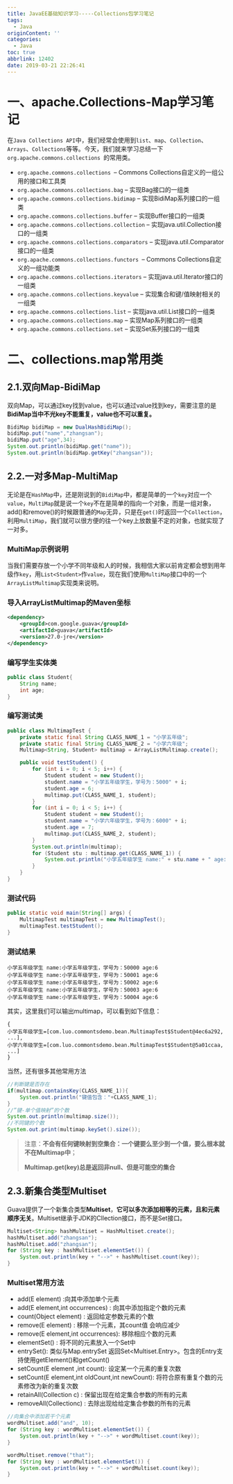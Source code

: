 ```yaml
---
title: JavaEE基础知识学习-----Collections包学习笔记
tags:
  - Java
originContent: ''
categories:
  - Java
toc: true
abbrlink: 12402
date: 2019-03-21 22:26:41
---
```


# 一、apache.Collections-Map学习笔记

在`Java Collections API`中，我们经常会使用到`list`、`map`、`Collection`、`Arrays`、`Collections`等等。今天，我们就来学习总结一下`org.apache.commons.collections `的常用类。

* `org.apache.commons.collections `– Commons Collections自定义的一组公用的接口和工具类
* `org.apache.commons.collections.bag` – 实现Bag接口的一组类
* `org.apache.commons.collections.bidimap` – 实现BidiMap系列接口的一组类
* `org.apache.commons.collections.buffer` – 实现Buffer接口的一组类
* `org.apache.commons.collections.collection` – 实现java.util.Collection接口的一组类
* `org.apache.commons.collections.comparators` – 实现java.util.Comparator接口的一组类
* `org.apache.commons.collections.functors `– Commons Collections自定义的一组功能类
* `org.apache.commons.collections.iterators` – 实现java.util.Iterator接口的一组类
* `org.apache.commons.collections.keyvalue` – 实现集合和键/值映射相关的一组类
* `org.apache.commons.collections.list` – 实现java.util.List接口的一组类
* `org.apache.commons.collections.map` – 实现Map系列接口的一组类
* `org.apache.commons.collections.set` – 实现Set系列接口的一组类
<!-- more -->
# 二、collections.map常用类

## 2.1.双向Map-BidiMap

双向Map，可以通过key找到value，也可以通过value找到key，需要注意的是**BidiMap当中不光key不能重复，value也不可以重复。**

```java
BidiMap bidiMap = new DualHashBidiMap();
bidiMap.put("name","zhangsan");
bidiMap.put("age",34);
System.out.println(bidiMap.get("name"));
System.out.println(bidiMap.getKey("zhangsan"));
```

## 2.2.一对多Map-MultiMap

无论是在`HashMap`中，还是刚说到的`BidiMap`中，都是简单的一个`key`对应一个`value`，`MultiMap`就是说一个`key`不在是简单的指向一个对象，而是一组对象，add()和remove()的时候跟普通的`Map`无异，只是在`get()`时返回一个`Collection`，利用`MultiMap`，我们就可以很方便的往一个key上放数量不定的对象，也就实现了一对多。

### MultiMap示例说明

当我们需要存放一个小学不同年级和人的时候，我相信大家以前肯定都会想到用年级作`key`，用`List<Student>`作`value`，现在我们使用`MultiMap`接口中的一个`ArrayListMultimap`实现类来说明。

### 导入ArrayListMultimap的Maven坐标

```xml
<dependency>
    <groupId>com.google.guava</groupId>
    <artifactId>guava</artifactId>
    <version>27.0-jre</version>
</dependency>
```

### 编写学生实体类

```java
public class Student{
    String name;
    int age;
}
```

### 编写测试类

```java
public class MultimapTest {
    private static final String CLASS_NAME_1 = "小学五年级";
    private static final String CLASS_NAME_2 = "小学六年级";
    Multimap<String, Student> multimap = ArrayListMultimap.create();

    public void testStudent() {
        for (int i = 0; i < 5; i++) {
            Student student = new Student();
            student.name = "小学五年级学生，学号为：5000" + i;
            student.age = 6;
            multimap.put(CLASS_NAME_1, student);
        }
        for (int i = 0; i < 5; i++) {
            Student student = new Student();
            student.name = "小学六年级学生，学号为：6000" + i;
            student.age = 7;
            multimap.put(CLASS_NAME_2, student);
        }
        System.out.println(multimap);
        for (Student stu : multimap.get(CLASS_NAME_1)) {
            System.out.println("小学五年级学生 name:" + stu.name + " age:" + stu.age);
        }
    }
}
```

### 测试代码

```java
public static void main(String[] args) {
    MultimapTest multimapTest = new MultimapTest();
    multimapTest.testStudent();
}
```

### 测试结果

```properties
小学五年级学生 name:小学五年级学生，学号为：50000 age:6
小学五年级学生 name:小学五年级学生，学号为：50001 age:6
小学五年级学生 name:小学五年级学生，学号为：50002 age:6
小学五年级学生 name:小学五年级学生，学号为：50003 age:6
小学五年级学生 name:小学五年级学生，学号为：50004 age:6
```

其实，这里我们可以输出multimap，可以看到如下信息：

```properties
{
小学五年级学生=[com.luo.commontsdemo.bean.MultimapTest$Student@4ec6a292, ...], 
小学六年级学生=[com.luo.commontsdemo.bean.MultimapTest$Student@5a01ccaa, ...]
}
```

当然，还有很多其他常用方法

```java
//判断键是否存在
if(multimap.containsKey(CLASS_NAME_1)){
    System.out.println("键值包含："+CLASS_NAME_1);
}
//”键-单个值映射”的个数
System.out.println(multimap.size());
//不同键的个数
System.out.print(multimap.keySet().size());
```

> 注意：**不会有任何键映射到空集合：一个键要么至少到一个值，要么根本就不在Multimap中**；
>
> **Multimap.get(key)总是返回非null、但是可能空的集合**

## 2.3.新集合类型Multiset

Guava提供了一个新集合类型**Multiset**，**它可以多次添加相等的元素，且和元素顺序无关**。Multiset继承于JDK的Cllection接口，而不是Set接口。

```java
Multiset<String> hashMultiset = HashMultiset.create();
hashMultiset.add("zhangsan");
hashMultiset.add("zhangsan");
for (String key : hashMultiset.elementSet()) {
    System.out.println(key + "-->" + hashMultiset.count(key));
}
```

### Multiset常用方法

- add(E element) :向其中添加单个元素
- add(E element,int occurrences) : 向其中添加指定个数的元素
- count(Object element) : 返回给定参数元素的个数
- remove(E element) : 移除一个元素，其count值 会响应减少
- remove(E element,int occurrences): 移除相应个数的元素
- elementSet() : 将不同的元素放入一个Set中
- entrySet(): 类似与Map.entrySet 返回Set<Multiset.Entry>。包含的Entry支持使用getElement()和getCount()
- setCount(E element ,int count): 设定某一个元素的重复次数
- setCount(E element,int oldCount,int newCount): 将符合原有重复个数的元素修改为新的重复次数
- retainAll(Collection c) : 保留出现在给定集合参数的所有的元素
- removeAll(Collectionc) : 去除出现给给定集合参数的所有的元素

```java
//向集合中添加若干个元素
wordMultiset.add("and", 10);
for (String key : wordMultiset.elementSet()) {
    System.out.println(key + "-->" + wordMultiset.count(key));
}
```

```java
wordMultiset.remove("that");
for (String key : wordMultiset.elementSet()) {
    System.out.println(key + "-->" + wordMultiset.count(key));
}
```

